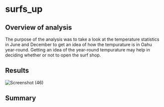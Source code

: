 # surfs_up

## Overview of analysis
The purpose of the analysis was to take a look at the temperature statistics in June and December to get an idea of how the tempurature is in Oahu year-round. Getting an idea of the year-round tempurature may help in deciding whether or not to open the surf shop. 

## Results

![Screenshot (46)](https://user-images.githubusercontent.com/82130746/147859673-c283b529-84e4-45c2-a598-3c4f8f14b79b.png)

## Summary 
